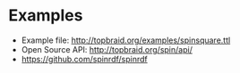 # Examples
* Example file: http://topbraid.org/examples/spinsquare.ttl 
* Open Source API: http://topbraid.org/spin/api/
* https://github.com/spinrdf/spinrdf
